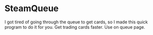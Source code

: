 # SteamQueue
I got tired of going through the queue to get cards, so I made this quick program to do it for you. Get trading cards faster. Use on queue page. 
